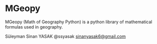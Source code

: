# MGeopy
MGeopy (Math of Geography Python) is a python library of mathematical formulas used in geography.

Süleyman Sinan YASAK
@ssyasak
sinanyasak6@gmail.com
